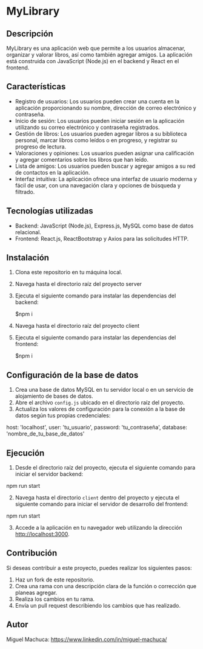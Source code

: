 # MyLibrary


## Descripción
MyLibrary es una aplicación web que permite a los usuarios almacenar, organizar y valorar libros, así como también agregar amigos. La aplicación está construida con JavaScript (Node.js) en el backend y React en el frontend.

## Características

- Registro de usuarios: Los usuarios pueden crear una cuenta en la aplicación proporcionando su nombre, dirección de correo electrónico y contraseña.
- Inicio de sesión: Los usuarios pueden iniciar sesión en la aplicación utilizando su correo electrónico y contraseña registrados.
- Gestión de libros: Los usuarios pueden agregar libros a su biblioteca personal, marcar libros como leídos o en progreso, y registrar su progreso de lectura.
- Valoraciones y opiniones: Los usuarios pueden asignar una calificación y agregar comentarios sobre los libros que han leído.
- Lista de amigos: Los usuarios pueden buscar y agregar amigos a su red de contactos en la aplicación.
- Interfaz intuitiva: La aplicación ofrece una interfaz de usuario moderna y fácil de usar, con una navegación clara y opciones de búsqueda y filtrado.

## Tecnologías utilizadas

- Backend: JavaScript (Node.js), Express.js, MySQL como base de datos relacional.
- Frontend: React.js, ReactBootstrap y Axios para las solicitudes HTTP.

## Instalación

1. Clona este repositorio en tu máquina local.
2. Navega hasta el directorio raíz del proyecto server
3. Ejecuta el siguiente comando para instalar las dependencias del backend:
   
   $npm i
   
5. Navega hasta el directorio raíz del proyecto client
6. Ejecuta el siguiente comando para instalar las dependencias del frontend:

   $npm i

## Configuración de la base de datos

1. Crea una base de datos MySQL en tu servidor local o en un servicio de alojamiento de bases de datos.
2. Abre el archivo `config.js` ubicado en el directorio raíz del proyecto.
3. Actualiza los valores de configuración para la conexión a la base de datos según tus propias credenciales:

host: 'localhost',
user: 'tu_usuario',
password: 'tu_contraseña',
database: 'nombre_de_tu_base_de_datos'


## Ejecución

1. Desde el directorio raíz del proyecto, ejecuta el siguiente comando para iniciar el servidor backend:

npm run start


2. Navega hasta el directorio `client` dentro del proyecto y ejecuta el siguiente comando para iniciar el servidor de desarrollo del frontend:

npm run start


3. Accede a la aplicación en tu navegador web utilizando la dirección [http://localhost:3000](http://localhost:3000).

## Contribución

Si deseas contribuir a este proyecto, puedes realizar los siguientes pasos:

1. Haz un fork de este repositorio.
2. Crea una rama con una descripción clara de la función o corrección que planeas agregar.
3. Realiza los cambios en tu rama.
4. Envía un pull request describiendo los cambios que has realizado.

## Autor

Miguel Machuca: https://www.linkedin.com/in/miguel-machuca/



